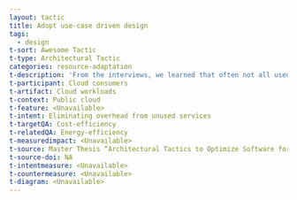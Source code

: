 ```yaml
---
layout: tactic
title: Adopt use-case driven design
tags:
  - design
t-sort: Awesome Tactic
t-type: Architectural Tactic
categories: resource-adaptation
t-description: 'From the interviews, we learned that often not all used ICT services create direct business value. Use-case driven design is an approach to detect redundant software and data storage. This entails that services that are not used should be turned off or eliminated. By eliminating redundant software and data storage, costs and energy can be saved.'
t-participant: Cloud consumers
t-artifact: Cloud workloads
t-context: Public cloud
t-feature: <Unavailable>
t-intent: Eliminating overhead from unused services
t-targetQA: Cost-efficiency
t-relatedQA: Energy-efficiency
t-measuredimpact: <Unavailable>
t-source: Master Thesis “Architectural Tactics to Optimize Software for Energy Efficiency in the Public Cloud” by Sophie Vos
t-source-doi: NA
t-intentmeasure: <Unavailable>
t-countermeasure: <Unavailable>
t-diagram: <Unavailable>
---
```

